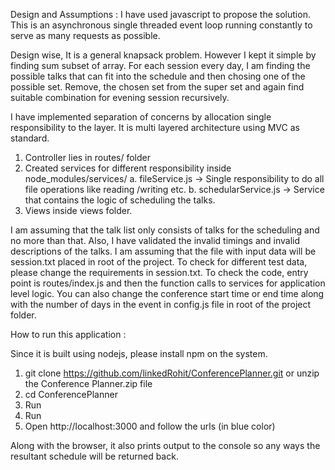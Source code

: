 Design and Assumptions :
I have used javascript to propose the solution. This is an asynchronous single threaded event loop running constantly to serve as many requests as possible.

Design wise, It is a general knapsack problem. However I kept it simple by finding sum subset of array.
For each session every day, 
I am finding the possible talks that can fit into the schedule and then chosing one of the possible set.
Remove, the chosen set from the super set and again find suitable combination for evening session recursively.

I have implemented separation of concerns by allocation single responsibility to the layer.
It is multi layered architecture using MVC as standard.
1. Controller lies in routes/ folder
2. Created services for different responsibility inside node_modules/services/
   a. fileService.js -> Single responsibility to do all file operations like reading /writing etc.
   b. schedularService.js -> Service that contains the logic of scheduling the talks.
3. Views inside views folder.

I am assuming that the talk list only consists of talks for the scheduling and no more than that.
Also, I have validated the invalid timings and invalid descriptions of the talks.
I am assuming that the file with input data will be session.txt placed in root of the project.
To check for different test data, please change the requirements in session.txt.
To check the code, entry point is routes/index.js and then the function calls to services for application level logic.
You can also change the conference start time or end time along with the number of days in the event in config.js file in root of the project folder.

How to run this application :

Since it is built using nodejs, please install npm on the system.
1. git clone https://github.com/linkedRohit/ConferencePlanner.git or unzip the Conference Planner.zip file
2. cd ConferencePlanner
3. Run <npm install>
4. Run <npm start>
5. Open http://localhost:3000 and follow the urls (in blue color)

Along with the browser, it also prints output to the console so any ways the resultant schedule will be returned back.
